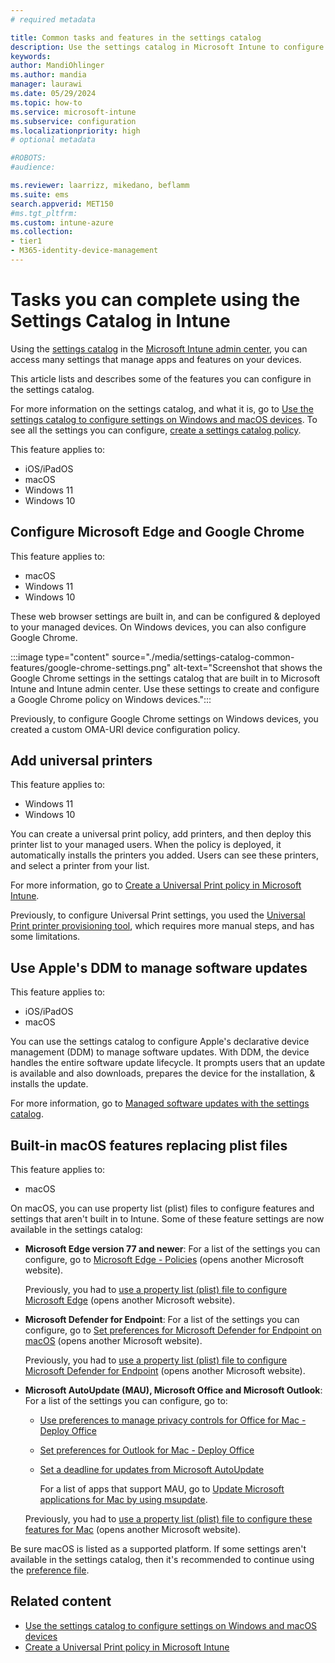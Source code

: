 ```yaml
---
# required metadata

title: Common tasks and features in the settings catalog
description: Use the settings catalog in Microsoft Intune to configure common features. You can create a Universal Print policy, configure Microsoft Edge and Google Chrome web browsers, and use built in settings instead of plist files for macOS devices.
keywords:
author: MandiOhlinger
ms.author: mandia
manager: laurawi
ms.date: 05/29/2024
ms.topic: how-to
ms.service: microsoft-intune
ms.subservice: configuration
ms.localizationpriority: high
# optional metadata

#ROBOTS:
#audience:

ms.reviewer: laarrizz, mikedano, beflamm
ms.suite: ems
search.appverid: MET150
#ms.tgt_pltfrm:
ms.custom: intune-azure
ms.collection:
- tier1
- M365-identity-device-management
---
```


# Tasks you can complete using the Settings Catalog in Intune

Using the [settings catalog](settings-catalog.md) in the [Microsoft Intune admin center](https://go.microsoft.com/fwlink/?linkid=2109431), you can access many settings that manage apps and features on your devices.

This article lists and describes some of the features you can configure in the settings catalog.

For more information on the settings catalog, and what it is, go to [Use the settings catalog to configure settings on Windows and macOS devices](settings-catalog.md). To see all the settings you can configure, [create a settings catalog policy](settings-catalog.md).

This feature applies to:

- iOS/iPadOS
- macOS
- Windows 11
- Windows 10

## Configure Microsoft Edge and Google Chrome

<!-- ms.reviewer: mikedano -->

This feature applies to:

- macOS
- Windows 11
- Windows 10

These web browser settings are built in, and can be configured & deployed to your managed devices. On Windows devices, you can also configure Google Chrome.

:::image type="content" source="./media/settings-catalog-common-features/google-chrome-settings.png" alt-text="Screenshot that shows the Google Chrome settings in the settings catalog that are built in to Microsoft Intune and Intune admin center. Use these settings to create and configure a Google Chrome policy on Windows devices.":::

Previously, to configure Google Chrome settings on Windows devices, you created a custom OMA-URI device configuration policy.

## Add universal printers

<!-- ms.reviewer: laarrizz -->

This feature applies to:

- Windows 11
- Windows 10

You can create a universal print policy, add printers, and then deploy this printer list to your managed users. When the policy is deployed, it automatically installs the printers you added. Users can see these printers, and select a printer from your list.

For more information, go to [Create a Universal Print policy in Microsoft Intune](settings-catalog-printer-provisioning.md).

Previously, to configure Universal Print settings, you used the [Universal Print printer provisioning tool](/universal-print/fundamentals/universal-print-intune-tool), which requires more manual steps, and has some limitations.

## Use Apple's DDM to manage software updates

<!-- ms.reviewer: beflamm -->

This feature applies to:

- iOS/iPadOS
- macOS

You can use the settings catalog to configure Apple's declarative device management (DDM) to manage software updates. With DDM, the device handles the entire software update lifecycle. It prompts users that an update is available and also downloads, prepares the device for the installation, & installs the update.

For more information, go to [Managed software updates with the settings catalog](../protect/managed-software-updates-ios-macos.md).

## Built-in macOS features replacing plist files

<!-- ms.reviewer: beflamm -->

This feature applies to:

- macOS

On macOS, you can use property list (plist) files to configure features and settings that aren't built in to Intune. Some of these feature settings are now available in the settings catalog:

- **Microsoft Edge version 77 and newer**: For a list of the settings you can configure, go to [Microsoft Edge - Policies](/DeployEdge/microsoft-edge-policies) (opens another Microsoft website).

  Previously, you had to [use a property list (plist) file to configure Microsoft Edge](/deployedge/configure-microsoft-edge-on-mac) (opens another Microsoft website).

- **Microsoft Defender for Endpoint**: For a list of the settings you can configure, go to [Set preferences for Microsoft Defender for Endpoint on macOS](/microsoft-365/security/defender-endpoint/mac-preferences) (opens another Microsoft website).

  Previously, you had to [use a property list (plist) file to configure Microsoft Defender for Endpoint](/microsoft-365/security/defender-endpoint/mac-install-with-intune) (opens another Microsoft website).

- **Microsoft AutoUpdate (MAU), Microsoft Office and Microsoft Outlook**: For a list of the settings you can configure, go to:

  - [Use preferences to manage privacy controls for Office for Mac - Deploy Office](/deployoffice/privacy/mac-privacy-preferences)
  - [Set preferences for Outlook for Mac - Deploy Office](/deployoffice/mac/preferences-outlook)
  - [Set a deadline for updates from Microsoft AutoUpdate](/deployoffice/mac/mau-deadline)

    For a list of apps that support MAU, go to [Update Microsoft applications for Mac by using msupdate](/deployoffice/mac/update-office-for-mac-using-msupdate).

  Previously, you had to [use a property list (plist) file to configure these features for Mac](/deployoffice/mac/deploy-preferences-for-office-for-mac) (opens another Microsoft website).

Be sure macOS is listed as a supported platform. If some settings aren't available in the settings catalog, then it's recommended to continue using the [preference file](preference-file-settings-macos.md).

## Related content

- [Use the settings catalog to configure settings on Windows and macOS devices](settings-catalog.md)
- [Create a Universal Print policy in Microsoft Intune](settings-catalog-printer-provisioning.md)
